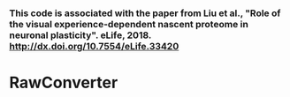 
### This code is associated with the paper from Liu et al., "Role of the visual experience-dependent nascent proteome in neuronal plasticity". eLife, 2018. http://dx.doi.org/10.7554/eLife.33420

# RawConverter
